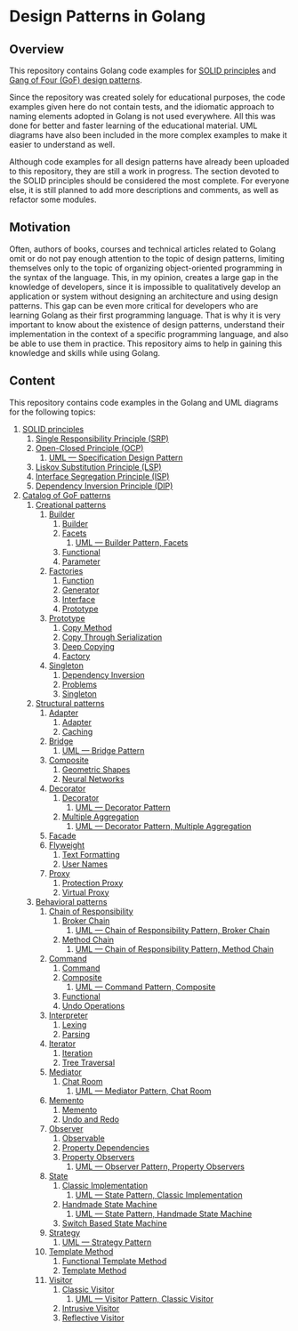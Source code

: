 # Design Patterns in Golang

## Overview

This repository contains Golang code examples for [SOLID principles](https://en.wikipedia.org/wiki/SOLID "SOLID principles") and [Gang of Four (GoF) design patterns](https://en.wikipedia.org/wiki/Design_Patterns "Gang of Four (GoF) design patterns").

Since the repository was created solely for educational purposes, the code examples given here do not contain tests, and the idiomatic approach to naming elements adopted in Golang is not used everywhere. All this was done for better and faster learning of the educational material. UML diagrams have also been included in the more complex examples to make it easier to understand as well.

Although code examples for all design patterns have already been uploaded to this repository, they are still a work in progress. The section devoted to the SOLID principles should be considered the most complete. For everyone else, it is still planned to add more descriptions and comments, as well as refactor some modules.

## Motivation

Often, authors of books, courses and technical articles related to Golang omit or do not pay enough attention to the topic of design patterns, limiting themselves only to the topic of organizing object-oriented programming in the syntax of the language. This, in my opinion, creates a large gap in the knowledge of developers, since it is impossible to qualitatively develop an application or system without designing an architecture and using design patterns. This gap can be even more critical for developers who are learning Golang as their first programming language. That is why it is very important to know about the existence of design patterns, understand their implementation in the context of a specific programming language, and also be able to use them in practice. This repository aims to help in gaining this knowledge and skills while using Golang.

## Content

This repository contains code examples in the Golang and UML diagrams for the following topics:

1. [SOLID principles](solid "SOLID principles")
    1. [Single Responsibility Principle (SRP)](solid/single_responsibility_principle "Single Responsibility Principle (SRP)")
    1. [Open-Closed Principle (OCP)](solid/open_closed_principle "Open-Closed Principle (OCP)")
        1. [UML — Specification Design Pattern](solid/open_closed_principle/uml/specification_design_pattern.png "UML — Specification Design Pattern")
    1. [Liskov Substitution Principle (LSP)](solid/liskov_substitution_principle "Liskov Substitution Principle (LSP)")
    1. [Interface Segregation Principle (ISP)](solid/interface_segregation_principle "Interface Segregation Principle (ISP)")
    1. [Dependency Inversion Principle (DIP)](solid/dependency_inversion_principle "Dependency Inversion Principle (DIP)")
1. [Catalog of GoF patterns](patterns "patterns of GoF patterns")
    1. [Creational patterns](patterns/creational "Creational patterns")
        1. [Builder](patterns/creational/builder "Builder")
            1. [Builder](patterns/creational/builder/builder "Builder")
            1. [Facets](patterns/creational/builder/facets "Facets")
                1. [UML — Builder Pattern, Facets](patterns/creational/builder/facets/uml/builder_pattern_facets.png "UML — Builder Pattern, Facets")
            1. [Functional](patterns/creational/builder/functional "Functional")
            1. [Parameter](patterns/creational/builder/parameter "Parameter")
        1. [Factories](patterns/creational/factories "Factories")
            1. [Function](patterns/creational/factories/function "Function")
            1. [Generator](patterns/creational/factories/generator "Generator")
            1. [Interface](patterns/creational/factories/interface "Interface")
            1. [Prototype](patterns/creational/factories/prototype "Prototype")
        1. [Prototype](patterns/creational/prototype "Prototype")
            1. [Copy Method](patterns/creational/prototype/copy_method "Copy Method")
            1. [Copy Through Serialization](patterns/creational/prototype/copy_through_serialization "Copy Through Serialization")
            1. [Deep Copying](patterns/creational/prototype/deep_copying "Deep Copying")
            1. [Factory](patterns/creational/prototype/factory "Factory")
        1. [Singleton](patterns/creational/singleton "Singleton")
            1. [Dependency Inversion](patterns/creational/singleton/dependecy_inversion "Dependency Inversion")
            1. [Problems](patterns/creational/singleton/problems "Problems")
            1. [Singleton](patterns/creational/singleton/singleton "Singleton")
    1. [Structural patterns](patterns/structural "Structural patterns")
        1. [Adapter](patterns/structural/adapter "Adapter")
            1. [Adapter](patterns/structural/adapter/adapter "Adapter")
            1. [Caching](patterns/structural/adapter/caching "Caching")
        1. [Bridge](patterns/structural/bridge/bridge "Bridge")
            1. [UML — Bridge Pattern](patterns/structural/bridge/bridge/uml/bridge_pattern.png "UML — Bridge Pattern")
        1. [Composite](patterns/structural/composite "Composite")
            1. [Geometric Shapes](patterns/structural/composite/geometric_shapes "Geometric Shapes")
            1. [Neural Networks](patterns/structural/composite/neural_networks "Neural Networks")
        1. [Decorator](patterns/structural/decorator "Decorator")
            1. [Decorator](patterns/structural/decorator/decorator "Decorator")
                1. [UML — Decorator Pattern](patterns/structural/decorator/decorator/uml/decorator_pattern.png "UML — Decorator Pattern")
            1. [Multiple Aggregation](patterns/structural/decorator/multiple_aggregation "Multiple Aggregation")
                1. [UML — Decorator Pattern, Multiple Aggregation](patterns/structural/decorator/multiple_aggregation/uml/decorator_pattern_multiple_aggregation.png "UML — Decorator Pattern, Multiple Aggregation")
        1. [Facade](patterns/structural/facade "Facade")
        1. [Flyweight](patterns/structural/flyweight "Flyweight")
            1. [Text Formatting](patterns/structural/flyweight/text_formatting "Text Formatting")
            1. [User Names](patterns/structural/flyweight/user_names "User Names")
        1. [Proxy](patterns/structural/proxy "Proxy")
            1. [Protection Proxy](patterns/structural/proxy/protection_proxy "Protection Proxy")
            1. [Virtual Proxy](patterns/structural/proxy/virtual_proxy "Virtual Proxy")
    1. [Behavioral patterns](patterns/behavioral "Behavioral patterns")
        1. [Chain of Responsibility](patterns/behavioral/chain_of_responsibility "Chain of Responsibility")
            1. [Broker Chain](patterns/behavioral/chain_of_responsibility/broker_chain "Broker Chain")
                1. [UML — Chain of Responsibility Pattern, Broker Chain](patterns/behavioral/chain_of_responsibility/broker_chain/uml/chain_of_responsibility_pattern_broker_chain.png "UML — Chain of Responsibility Pattern, Broker Chain")
            1. [Method Chain](patterns/behavioral/chain_of_responsibility/method_chain "Method Chain")
                1. [UML — Chain of Responsibility Pattern, Method Chain](patterns/behavioral/chain_of_responsibility/method_chain/uml/chain_of_responsibility_pattern_method_chain.png "UML — Chain of Responsibility Pattern, Method Chain")
        1. [Command](patterns/behavioral/command "Command")
            1. [Command](patterns/behavioral/command/command "Command")
            1. [Composite](patterns/behavioral/command/composite "Composite")
                1. [UML — Command Pattern, Composite](patterns/behavioral/command/composite/uml/command_pattern_composite.png "UML — Command Pattern, Composite")
            1. [Functional](patterns/behavioral/command/functional "Functional")
            1. [Undo Operations](patterns/behavioral/command/undo_operations "Undo Operations")
        1. [Interpreter](patterns/behavioral/interpreter "Interpreter")
            1. [Lexing](patterns/behavioral/interpreter/lexing "Lexing")
            1. [Parsing](patterns/behavioral/interpreter/parsing "Parsing")
        1. [Iterator](patterns/behavioral/iterator "Iterator")
            1. [Iteration](patterns/behavioral/iterator/iteration "Iteration")
            1. [Tree Traversal](patterns/behavioral/iterator/tree_traversal "Tree Traversal")
        1. [Mediator](patterns/behavioral/mediator "Mediator")
            1. [Chat Room](patterns/behavioral/mediator/chat_room "Chat Room")
                1. [UML — Mediator Pattern, Chat Room](patterns/behavioral/mediator/chat_room/uml/mediator_pattern_chat_room.png "UML — Mediator Pattern, Chat Room")
        1. [Memento](patterns/behavioral/memento "Memento")
            1. [Memento](patterns/behavioral/memento/memento "Memento")
            1. [Undo and Redo](patterns/behavioral/memento/undo_and_redo "Undo and Redo")
        1. [Observer](patterns/behavioral/observer "Observer")
            1. [Observable](patterns/behavioral/observer/observable "Observable")
            1. [Property Dependencies](patterns/behavioral/observer/property_dependencies "Property Dependencies")
            1. [Property Observers](patterns/behavioral/observer/property_observers "Property Observers")
                1. [UML — Observer Pattern, Property Observers](patterns/behavioral/observer/property_observers/uml/observer_pattern_property_observers.png "UML — Observer Pattern, Property Observers")
        1. [State](patterns/behavioral/state "State")
            1. [Classic Implementation](patterns/behavioral/state/classic_implementation "Classic Implementation")
                1. [UML — State Pattern, Classic Implementation](patterns/behavioral/state/classic_implementation/uml/state_pattern_classic_implementation.png "UML — State Pattern, Classic Implementation")
            1. [Handmade State Machine](patterns/behavioral/state/handmade_state_machine "Handmade State Machine")
                1. [UML — State Pattern, Handmade State Machine](patterns/behavioral/state/handmade_state_machine/uml/state_pattern_handmade_state_machine.png "UML — State Pattern, Handmade State Machine")
            1. [Switch Based State Machine](patterns/behavioral/state/switch_based_state_machine "Switch Based State Machine")
        1. [Strategy](patterns/behavioral/strategy/strategy "Strategy")
            1. [UML — Strategy Pattern](patterns/behavioral/strategy/strategy/uml/strategy_pattern.png "UML — Strategy Pattern")
        1. [Template Method](patterns/behavioral/template_method "Template Method")
            1. [Functional Template Method](patterns/behavioral/template_method/functional_template_method "Functional Template Method")
            1. [Template Method](patterns/behavioral/template_method/template_method "Template Method")
        1. [Visitor](patterns/behavioral/visitor "Visitor")
            1. [Classic Visitor](patterns/behavioral/visitor/classic_visitor "Classic Visitor")
                1. [UML — Visitor Pattern, Classic Visitor](patterns/behavioral/visitor/classic_visitor/uml/visitor_pattern_classic_visitor.png "UML — Visitor Pattern, Classic Visitor")
            1. [Intrusive Visitor](patterns/behavioral/visitor/intrusive_visitor "Intrusive Visitor")
            1. [Reflective Visitor](patterns/behavioral/visitor/reflective_visitor "Reflective Visitor")

